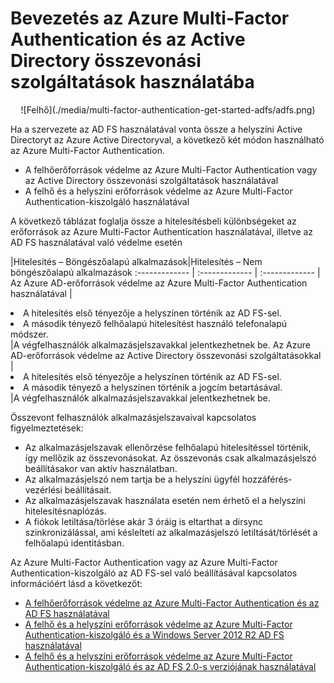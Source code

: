 <properties 
    pageTitle="Bevezetés az Azure Multi-Factor Authentication és az Active Directory összevonási szolgáltatások használatába" 
    description="Ez az Azure Multi-Factor Authentication-oldal leírja, hogyan kezdheti el az Azure MFA és az AD FS használatát." 
    services="multi-factor-authentication" 
    documentationCenter="" 
    authors="billmath" 
    manager="stevenpo" 
    editor="curtland"/>

<tags 
    ms.service="multi-factor-authentication" 
    ms.workload="identity" 
    ms.tgt_pltfrm="na" 
    ms.devlang="na" ms.topic="get-started-article" 
    ms.date="08/04/2016" 
    ms.author="billmath"/>

# Bevezetés az Azure Multi-Factor Authentication és az Active Directory összevonási szolgáltatások használatába



<center>![Felhő](./media/multi-factor-authentication-get-started-adfs/adfs.png)</center>

Ha a szervezete az AD FS használatával vonta össze a helyszíni Active Directoryt az Azure Active Directoryval, a következő két módon használható az Azure Multi-Factor Authentication.

- A felhőerőforrások védelme az Azure Multi-Factor Authentication vagy az Active Directory összevonási szolgáltatások használatával 
- A felhő és a helyszíni erőforrások védelme az Azure Multi-Factor Authentication-kiszolgáló használatával 

A következő táblázat foglalja össze a hitelesítésbeli különbségeket az erőforrások az Azure Multi-Factor Authentication használatával, illetve az AD FS használatával való védelme esetén

|Hitelesítés – Böngészőalapú alkalmazások|Hitelesítés – Nem böngészőalapú alkalmazások
:------------- | :------------- | :------------- |
Az Azure AD-erőforrások védelme az Azure Multi-Factor Authentication használatával |<li>A hitelesítés első tényezője a helyszínen történik az AD FS-sel.</li> <li>A második tényező felhőalapú hitelesítést használó telefonalapú módszer.</li>|A végfelhasználók alkalmazásjelszavakkal jelentkezhetnek be.
Az Azure AD-erőforrások védelme az Active Directory összevonási szolgáltatásokkal |<li>A hitelesítés első tényezője a helyszínen történik az AD FS-sel.</li><li>A második tényező a helyszínen történik a jogcím betartásával.</li>|A végfelhasználók alkalmazásjelszavakkal jelentkezhetnek be.

Összevont felhasználók alkalmazásjelszavaival kapcsolatos figyelmeztetések: 

- Az alkalmazásjelszavak ellenőrzése felhőalapú hitelesítéssel történik, így mellőzik az összevonásokat. Az összevonás csak alkalmazásjelszó beállításakor van aktív használatban.
- Az alkalmazásjelszó nem tartja be a helyszíni ügyfél hozzáférés-vezérlési beállításait.
- Az alkalmazásjelszavak használata esetén nem érhető el a helyszíni hitelesítésnaplózás.
- A fiókok letiltása/törlése akár 3 óráig is eltarthat a dirsync szinkronizálással, ami késlelteti az alkalmazásjelszó letiltását/törlését a felhőalapú identitásban.

Az Azure Multi-Factor Authentication vagy az Azure Multi-Factor Authentication-kiszolgáló az AD FS-sel való beállításával kapcsolatos információért lásd a következőt:

- [A felhőerőforrások védelme az Azure Multi-Factor Authentication és az AD FS használatával](multi-factor-authentication-get-started-adfs-cloud.md)
- [A felhő és a helyszíni erőforrások védelme az Azure Multi-Factor Authentication-kiszolgáló és a Windows Server 2012 R2 AD FS használatával](multi-factor-authentication-get-started-adfs-w2k12.md)
- [A felhő és a helyszíni erőforrások védelme az Azure Multi-Factor Authentication-kiszolgáló és az AD FS 2.0-s verziójának használatával](multi-factor-authentication-get-started-adfs-adfs2.md)







 



<!--HONumber=sep16_HO1-->


